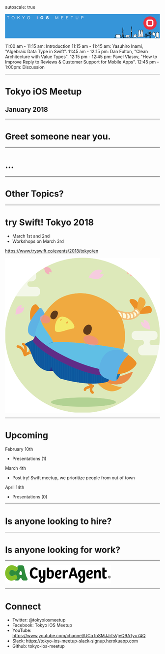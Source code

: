 autoscale: true

![inline](logo.png)

11:00 am - 11:15 am: Introduction
11:15 am - 11:45 am: Yasuhiro Inami, "Algebraic Data Type in Swift".
11:45 am - 12:15 pm: Dan Fulton, "Clean Architecture with Value Types".
12:15 pm - 12:45 pm: Pavel Vlasov, "How to Improve Reply to Reviews & Customer Support for Mobile Apps".
12:45 pm - 1:00pm: Discussion

---

# Tokyo iOS Meetup
## January 2018

---

# Greet someone near you.

---

# ...

---

# Other Topics?

---

# try Swift! Tokyo 2018

- March 1st and 2nd
- Workshops on March 3rd

https://www.tryswift.co/events/2018/tokyo/en

![](RikoCircle1000.png)

---

# Upcoming

February 10th

- Presentations (1)

March 4th

- Post try! Swift meetup, we prioritize people from out of town

April 14th

- Presentations (0)

---

# Is anyone looking to hire?

---

# Is anyone looking for work?

---

![inline 100%](CyberAgent_logo.png)

---

# Connect

- Twitter: @tokyoiosmeetup
- Facebook: Tokyo iOS Meetup
- YouTube: https://www.youtube.com/channel/UCqToSMJJrfsVjeQ9ATyu74Q
- Slack: https://tokyo-ios-meetup-slack-signup.herokuapp.com
- Github: tokyo-ios-meetup
